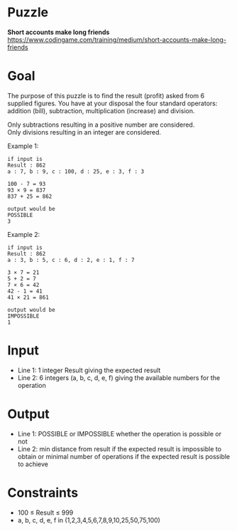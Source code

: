 # Puzzle
**Short accounts make long friends** https://www.codingame.com/training/medium/short-accounts-make-long-friends

# Goal
The purpose of this puzzle is to find the result (profit) asked from 6 supplied figures. You have at your disposal the four standard operators: addition (bill), subtraction, multiplication (increase) and division.

Only subtractions resulting in a positive number are considered.  
Only divisions resulting in an integer are considered.  

Example 1:
```
if input is
Result : 862
a : 7, b : 9, c : 100, d : 25, e : 3, f : 3

100 - 7 = 93
93 × 9 = 837
837 + 25 = 862

output would be
POSSIBLE
3
```
Example 2:
```
if input is
Result : 862
a : 3, b : 5, c : 6, d : 2, e : 1, f : 7

3 × 7 = 21
5 + 2 = 7
7 × 6 = 42
42 - 1 = 41
41 × 21 = 861

output would be
IMPOSSIBLE
1
```

# Input
* Line 1: 1 integer Result giving the expected result
* Line 2: 6 integers (a, b, c, d, e, f) giving the available numbers for the operation

# Output
* Line 1: POSSIBLE or IMPOSSIBLE whether the operation is possible or not
* Line 2: min distance from result if the expected result is impossible to obtain or minimal number of operations if the expected result is possible to achieve

# Constraints
* 100 ≤ Result ≤ 999
* a, b, c, d, e, f in (1,2,3,4,5,6,7,8,9,10,25,50,75,100)
